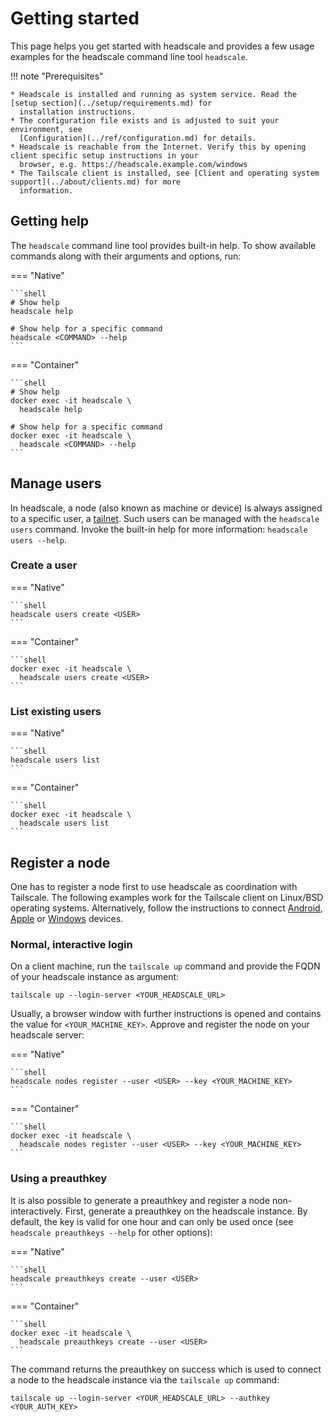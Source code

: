 # Getting started

This page helps you get started with headscale and provides a few usage examples for the headscale command line tool
`headscale`.

!!! note "Prerequisites"

    * Headscale is installed and running as system service. Read the [setup section](../setup/requirements.md) for
      installation instructions.
    * The configuration file exists and is adjusted to suit your environment, see
      [Configuration](../ref/configuration.md) for details.
    * Headscale is reachable from the Internet. Verify this by opening client specific setup instructions in your
      browser, e.g. https://headscale.example.com/windows
    * The Tailscale client is installed, see [Client and operating system support](../about/clients.md) for more
      information.

## Getting help

The `headscale` command line tool provides built-in help. To show available commands along with their arguments and
options, run:

=== "Native"

    ```shell
    # Show help
    headscale help

    # Show help for a specific command
    headscale <COMMAND> --help
    ```

=== "Container"

    ```shell
    # Show help
    docker exec -it headscale \
      headscale help

    # Show help for a specific command
    docker exec -it headscale \
      headscale <COMMAND> --help
    ```

## Manage users

In headscale, a node (also known as machine or device) is always assigned to a specific user, a
[tailnet](https://tailscale.com/kb/1136/tailnet/). Such users can be managed with the `headscale users` command. Invoke
the built-in help for more information: `headscale users --help`.

### Create a user

=== "Native"

    ```shell
    headscale users create <USER>
    ```

=== "Container"

    ```shell
    docker exec -it headscale \
      headscale users create <USER>
    ```

### List existing users

=== "Native"

    ```shell
    headscale users list
    ```

=== "Container"

    ```shell
    docker exec -it headscale \
      headscale users list
    ```

## Register a node

One has to register a node first to use headscale as coordination with Tailscale. The following examples work for the
Tailscale client on Linux/BSD operating systems. Alternatively, follow the instructions to connect
[Android](connect/android.md), [Apple](connect/apple.md) or [Windows](connect/windows.md) devices.

### Normal, interactive login

On a client machine, run the `tailscale up` command and provide the FQDN of your headscale instance as argument:

```shell
tailscale up --login-server <YOUR_HEADSCALE_URL>
```

Usually, a browser window with further instructions is opened and contains the value for `<YOUR_MACHINE_KEY>`. Approve
and register the node on your headscale server:

=== "Native"

    ```shell
    headscale nodes register --user <USER> --key <YOUR_MACHINE_KEY>
    ```

=== "Container"

    ```shell
    docker exec -it headscale \
      headscale nodes register --user <USER> --key <YOUR_MACHINE_KEY>
    ```

### Using a preauthkey

It is also possible to generate a preauthkey and register a node non-interactively. First, generate a preauthkey on the
headscale instance. By default, the key is valid for one hour and can only be used once (see `headscale preauthkeys
--help` for other options):

=== "Native"

    ```shell
    headscale preauthkeys create --user <USER>
    ```

=== "Container"

    ```shell
    docker exec -it headscale \
      headscale preauthkeys create --user <USER>
    ```

The command returns the preauthkey on success which is used to connect a node to the headscale instance via the
`tailscale up` command:

```shell
tailscale up --login-server <YOUR_HEADSCALE_URL> --authkey <YOUR_AUTH_KEY>
```
